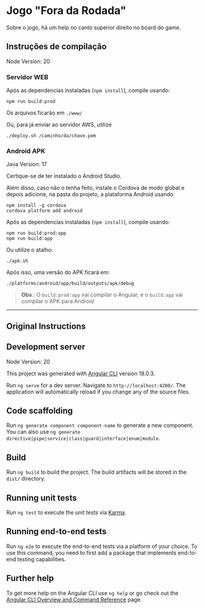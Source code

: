 # Jogo "Fora da Rodada"

Sobre o jogo, há um help no canto superior direito no board do game.

## Instruções de compilação

Node Version: 20

### Servidor WEB

Após as dependencias instaladas (`npm install`), compile usando:

```shell
npm run build:prod
```

Os arquivos ficarão em `./www/`

Ou, para já enviar ao servidor AWS, utilize

```shell
./deploy.sh /caminho/da/chave.pem
```

### Android APK

Java Version: 17

Certique-se de ter instalado o Android Studio.

Além disso, caso não o tenha feito, instale o Cordova de modo global e depois adicione, na pasta do projeto, a plataforma Android usando:

```shell
npm install -g cordova
cordova platform add android
```

Após as dependencias instaladas (`npm install`), compile usando:

```shell
npm run build:prod:app
npm run build:app
```

Ou utilize o atalho:

```shell
./apk.sh
```

Após isso, uma versão do APK ficará em:

`./platforms/android/app/build/outputs/apk/debug`

> **Obs**.: O `build:prod:app` vai compilar o Angular, e o `build:app` vai compilar o APK para Android

---

## Original Instructions

## Development server

Node Version: 20

This project was generated with [Angular CLI](https://github.com/angular/angular-cli) version 18.0.3.

Run `ng serve` for a dev server. Navigate to `http://localhost:4200/`.
The application will automatically reload if you change any of the source files.

## Code scaffolding

Run `ng generate component component-name` to generate a new component.
You can also use `ng generate directive|pipe|service|class|guard|interface|enum|module`.

## Build

Run `ng build` to build the project. The build artifacts will be stored in the `dist/` directory.

## Running unit tests

Run `ng test` to execute the unit tests via [Karma](https://karma-runner.github.io).

## Running end-to-end tests

Run `ng e2e` to execute the end-to-end tests via a platform of your choice. To use this command,
you need to first add a package that implements end-to-end testing capabilities.

## Further help

To get more help on the Angular CLI use `ng help` or go check out the
[Angular CLI Overview and Command Reference](https://angular.dev/tools/cli) page.
